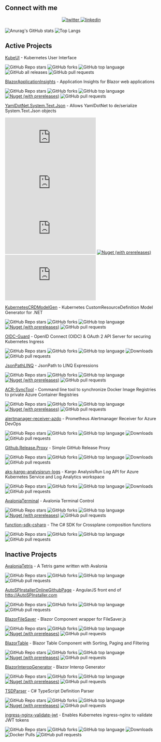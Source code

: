 ## Connect with me
<div align="center">
<a href="https://twitter.com/ivanjosipovic" target="_blank">
<img src=https://img.shields.io/badge/twitter-%2300acee.svg?&style=for-the-badge&logo=twitter&logoColor=white alt=twitter style="margin-bottom: 5px;" />
</a>
<a href="https://linkedin.com/in/ivanjosipovic" target="_blank">
<img src=https://img.shields.io/badge/linkedin-%231E77B5.svg?&style=for-the-badge&logo=linkedin&logoColor=white alt=linkedin style="margin-bottom: 5px;" />
</a>
</div>

![Anurag's GitHub stats](https://github-readme-stats.vercel.app/api?username=ivanjosipovic&show_icons=true&theme=dark)
![Top Langs](https://github-readme-stats.vercel.app/api/top-langs/?username=ivanjosipovic&theme=dark&layout=compact)


## Active Projects
[KubeUI](https://github.com/IvanJosipovic/KubeUI) - Kubernetes User Interface

![GitHub Repo stars](https://img.shields.io/github/stars/IvanJosipovic/KubeUI)
![GitHub forks](https://img.shields.io/github/forks/IvanJosipovic/KubeUI)
![GitHub top language](https://img.shields.io/github/languages/top/IvanJosipovic/KubeUI)
![GitHub all releases](https://img.shields.io/github/downloads/IvanJosipovic/KubeUI/total)
![GitHub pull requests](https://img.shields.io/github/issues-pr/ivanjosipovic/kubeui)

[BlazorApplicationInsights](https://github.com/IvanJosipovic/BlazorApplicationInsights) - Application Insights for Blazor web applications

![GitHub Repo stars](https://img.shields.io/github/stars/IvanJosipovic/BlazorApplicationInsights)
![GitHub forks](https://img.shields.io/github/forks/IvanJosipovic/BlazorApplicationInsights)
![GitHub top language](https://img.shields.io/github/languages/top/IvanJosipovic/BlazorApplicationInsights)
[![Nuget (with prereleases)](https://img.shields.io/nuget/dt/BlazorApplicationInsights.svg)](https://www.nuget.org/packages/BlazorApplicationInsights)
![GitHub pull requests](https://img.shields.io/github/issues-pr/ivanjosipovic/BlazorApplicationInsights)

[YamlDotNet.System.Text.Json](https://github.com/IvanJosipovic/YamlDotNet.System.Text.Json) - Allows YamlDotNet to de/serialize System.Text.Json objects

![GitHub Repo stars](https://img.shields.io/github/stars/IvanJosipovic/YamlDotNet.System.Text.Json)
![GitHub forks](https://img.shields.io/github/forks/IvanJosipovic/YamlDotNet.System.Text.Json)
![GitHub top language](https://img.shields.io/github/languages/top/IvanJosipovic/YamlDotNet.System.Text.Json)
[![Nuget (with prereleases)](https://img.shields.io/nuget/dt/YamlDotNet.System.Text.Json.svg)](https://www.nuget.org/packages/YamlDotNet.System.Text.Json)
![GitHub pull requests](https://img.shields.io/github/issues-pr/ivanjosipovic/YamlDotNet.System.Text.Json)

[KubernetesCRDModelGen](https://github.com/IvanJosipovic/KubernetesCRDModelGen) - Kubernetes CustomResourceDefinition Model Generator for .NET

![GitHub Repo stars](https://img.shields.io/github/stars/IvanJosipovic/KubernetesCRDModelGen)
![GitHub forks](https://img.shields.io/github/forks/IvanJosipovic/KubernetesCRDModelGen)
![GitHub top language](https://img.shields.io/github/languages/top/IvanJosipovic/KubernetesCRDModelGen)
[![Nuget (with prereleases)](https://img.shields.io/nuget/dt/KubernetesCRDModelGen.svg)](https://www.nuget.org/packages/KubernetesCRDModelGen)
![GitHub pull requests](https://img.shields.io/github/issues-pr/ivanjosipovic/KubernetesCRDModelGen)

[OIDC-Guard](https://github.com/IvanJosipovic/OIDC-Guard) - OpenID Connect (OIDC) & OAuth 2 API Server for securing Kubernetes Ingress

![GitHub Repo stars](https://img.shields.io/github/stars/IvanJosipovic/OIDC-Guard)
![GitHub forks](https://img.shields.io/github/forks/IvanJosipovic/OIDC-Guard)
![GitHub top language](https://img.shields.io/github/languages/top/IvanJosipovic/OIDC-Guard)
![Downloads](https://img.shields.io/badge/dynamic/json?url=https%3A%2F%2Fraw.githubusercontent.com%2Fipitio%2Fbackage%2Frefs%2Fheads%2Findex%2FIvanJosipovic%2FOIDC-Guard%2Foidc-guard%25252Foidc-guard.json&query=%24.downloads&label=downloads)
![GitHub pull requests](https://img.shields.io/github/issues-pr/ivanjosipovic/OIDC-Guard)

[JsonPathLINQ](https://github.com/IvanJosipovic/JsonPathLINQ) - JsonPath to LINQ Expressions

![GitHub Repo stars](https://img.shields.io/github/stars/IvanJosipovic/JsonPathLINQ)
![GitHub forks](https://img.shields.io/github/forks/IvanJosipovic/JsonPathLINQ)
![GitHub top language](https://img.shields.io/github/languages/top/IvanJosipovic/JsonPathLINQ)
[![Nuget (with prereleases)](https://img.shields.io/nuget/dt/JsonPathLINQ.svg)](https://www.nuget.org/packages/JsonPathLINQ)
![GitHub pull requests](https://img.shields.io/github/issues-pr/ivanjosipovic/JsonPathLINQ)

[ACR-SyncTool](https://github.com/IvanJosipovic/ACR-SyncTool) - Command line tool to synchronize Docker Image Registries to private Azure Container Registries

![GitHub Repo stars](https://img.shields.io/github/stars/IvanJosipovic/ACR-SyncTool)
![GitHub forks](https://img.shields.io/github/forks/IvanJosipovic/ACR-SyncTool)
![GitHub top language](https://img.shields.io/github/languages/top/IvanJosipovic/ACR-SyncTool)
[![Nuget (with prereleases)](https://img.shields.io/nuget/dt/ACR-SyncTool.svg)](https://www.nuget.org/packages/ACR-SyncTool)
![GitHub pull requests](https://img.shields.io/github/issues-pr/ivanjosipovic/ACR-SyncTool)

[alertmanager-receiver-azdo](https://github.com/IvanJosipovic/alertmanager-receiver-azdo) - Prometheus Alertmanager Receiver for Azure DevOps

![GitHub Repo stars](https://img.shields.io/github/stars/IvanJosipovic/alertmanager-receiver-azdo)
![GitHub forks](https://img.shields.io/github/forks/IvanJosipovic/alertmanager-receiver-azdo)
![GitHub top language](https://img.shields.io/github/languages/top/IvanJosipovic/alertmanager-receiver-azdo)
![Downloads](https://img.shields.io/badge/dynamic/json?url=https%3A%2F%2Fraw.githubusercontent.com%2Fipitio%2Fbackage%2Frefs%2Fheads%2Findex%2FIvanJosipovic%2Falertmanager-receiver-azdo%2Falertmanager-receiver-azdo%25252Falertmanager-receiver-azdo.json&query=%24.downloads&label=downloads)
![GitHub pull requests](https://img.shields.io/github/issues-pr/ivanjosipovic/alertmanager-receiver-azdo)

[Github.Release.Proxy](https://github.com/IvanJosipovic/Github.Release.Proxy) -  Simple GitHub Release Proxy

![GitHub Repo stars](https://img.shields.io/github/stars/IvanJosipovic/Github.Release.Proxy)
![GitHub forks](https://img.shields.io/github/forks/IvanJosipovic/Github.Release.Proxy)
![GitHub top language](https://img.shields.io/github/languages/top/IvanJosipovic/Github.Release.Proxy)
![Downloads](https://img.shields.io/badge/dynamic/json?url=https%3A%2F%2Fraw.githubusercontent.com%2Fipitio%2Fbackage%2Frefs%2Fheads%2Findex%2FIvanJosipovic%2FGitHub.Release.Proxy%2Fgithub.release.proxy%25252Fgithub-release-proxy.json&query=$.downloads&label=downloads)
![GitHub pull requests](https://img.shields.io/github/issues-pr/ivanjosipovic/Github.Release.Proxy)

[aks-kargo-analysisrun-logs](https://github.com/IvanJosipovic/aks-kargo-analysisrun-logs) - Kargo AnalysisRun Log API for Azure Kubernetes Service and Log Analytics workspace

![GitHub Repo stars](https://img.shields.io/github/stars/IvanJosipovic/aks-kargo-analysisrun-logs)
![GitHub forks](https://img.shields.io/github/forks/IvanJosipovic/aks-kargo-analysisrun-logs)
![GitHub top language](https://img.shields.io/github/languages/top/IvanJosipovic/aks-kargo-analysisrun-logs)
![Downloads](https://img.shields.io/badge/dynamic/json?url=https%3A%2F%2Fraw.githubusercontent.com%2Fipitio%2Fbackage%2Frefs%2Fheads%2Findex%2FIvanJosipovic%2Faks-kargo-analysisrun-logs%2Faks-kargo-analysisrun-logs%25252Faks-kargo-analysisrun-logs.json&query=$.downloads&label=downloads)
![GitHub pull requests](https://img.shields.io/github/issues-pr/ivanjosipovic/aks-kargo-analysisrun-logs)

[AvaloniaTerminal](https://github.com/IvanJosipovic/AvaloniaTerminal) - Avalonia Terminal Control 

![GitHub Repo stars](https://img.shields.io/github/stars/IvanJosipovic/AvaloniaTerminal)
![GitHub forks](https://img.shields.io/github/forks/IvanJosipovic/AvaloniaTerminal)
![GitHub top language](https://img.shields.io/github/languages/top/IvanJosipovic/AvaloniaTerminal)
[![Nuget (with prereleases)](https://img.shields.io/nuget/dt/AvaloniaTerminal.svg)](https://www.nuget.org/packages/AvaloniaTerminal)
![GitHub pull requests](https://img.shields.io/github/issues-pr/ivanjosipovic/AvaloniaTerminal)

[function-sdk-csharp](https://github.com/IvanJosipovic/function-sdk-csharp) - The C# SDK for Crossplane composition functions 

![GitHub Repo stars](https://img.shields.io/github/stars/IvanJosipovic/function-sdk-csharp)
![GitHub forks](https://img.shields.io/github/forks/IvanJosipovic/function-sdk-csharp)
![GitHub top language](https://img.shields.io/github/languages/top/IvanJosipovic/function-sdk-csharp)
![GitHub pull requests](https://img.shields.io/github/issues-pr/ivanjosipovic/function-sdk-csharp)

## Inactive Projects

[AvaloniaTetris](https://github.com/IvanJosipovic/AvaloniaTetris) -  A Tetris game written with Avalonia 

![GitHub Repo stars](https://img.shields.io/github/stars/IvanJosipovic/AvaloniaTetris)
![GitHub forks](https://img.shields.io/github/forks/IvanJosipovic/AvaloniaTetris)
![GitHub top language](https://img.shields.io/github/languages/top/IvanJosipovic/AvaloniaTetris)
![GitHub pull requests](https://img.shields.io/github/issues-pr/ivanjosipovic/AvaloniaTetris)

[AutoSPInstallerOnlineGithubPage](https://github.com/IvanJosipovic/AutoSPInstallerOnlineGithubPage) - AngularJS front end of http://AutoSPInstaller.com

![GitHub Repo stars](https://img.shields.io/github/stars/IvanJosipovic/AutoSPInstallerOnlineGithubPage)
![GitHub forks](https://img.shields.io/github/forks/IvanJosipovic/AutoSPInstallerOnlineGithubPage)
![GitHub top language](https://img.shields.io/github/languages/top/IvanJosipovic/AutoSPInstallerOnlineGithubPage)
![GitHub pull requests](https://img.shields.io/github/issues-pr/ivanjosipovic/AutoSPInstallerOnlineGithubPage)

[BlazorFileSaver](https://github.com/IvanJosipovic/BlazorFileSaver) - Blazor Component wrapper for FileSaver.js

![GitHub Repo stars](https://img.shields.io/github/stars/IvanJosipovic/BlazorFileSaver)
![GitHub forks](https://img.shields.io/github/forks/IvanJosipovic/BlazorFileSaver)
![GitHub top language](https://img.shields.io/github/languages/top/IvanJosipovic/BlazorFileSaver)
[![Nuget (with prereleases)](https://img.shields.io/nuget/dt/BlazorFileSaver.svg)](https://www.nuget.org/packages/BlazorFileSaver)
![GitHub pull requests](https://img.shields.io/github/issues-pr/ivanjosipovic/BlazorFileSaver)

[BlazorTable](https://github.com/IvanJosipovic/BlazorTable) - Blazor Table Component with Sorting, Paging and Filtering

![GitHub Repo stars](https://img.shields.io/github/stars/IvanJosipovic/BlazorTable)
![GitHub forks](https://img.shields.io/github/forks/IvanJosipovic/BlazorTable)
![GitHub top language](https://img.shields.io/github/languages/top/IvanJosipovic/BlazorTable)
[![Nuget (with prereleases)](https://img.shields.io/nuget/dt/BlazorTable.svg)](https://www.nuget.org/packages/BlazorTable)
![GitHub pull requests](https://img.shields.io/github/issues-pr/ivanjosipovic/BlazorTable)

[BlazorInteropGenerator](https://github.com/IvanJosipovic/BlazorInteropGenerator) - Blazor Interop Generator

![GitHub Repo stars](https://img.shields.io/github/stars/IvanJosipovic/BlazorInteropGenerator)
![GitHub forks](https://img.shields.io/github/forks/IvanJosipovic/BlazorInteropGenerator)
![GitHub top language](https://img.shields.io/github/languages/top/IvanJosipovic/BlazorInteropGenerator)
[![Nuget (with prereleases)](https://img.shields.io/nuget/dt/BlazorInteropGenerator.svg)](https://www.nuget.org/packages/BlazorInteropGenerator)
![GitHub pull requests](https://img.shields.io/github/issues-pr/ivanjosipovic/BlazorInteropGenerator)

[TSDParser](https://github.com/IvanJosipovic/TSDParser) - C# TypeScript Definition Parser

![GitHub Repo stars](https://img.shields.io/github/stars/IvanJosipovic/TSDParser)
![GitHub forks](https://img.shields.io/github/forks/IvanJosipovic/TSDParser)
![GitHub top language](https://img.shields.io/github/languages/top/IvanJosipovic/TSDParser)
[![Nuget (with prereleases)](https://img.shields.io/nuget/dt/TSDParser.svg)](https://www.nuget.org/packages/TSDParser)
![GitHub pull requests](https://img.shields.io/github/issues-pr/ivanjosipovic/TSDParser)

[ingress-nginx-validate-jwt](https://github.com/IvanJosipovic/ingress-nginx-validate-jwt) - Enables Kubernetes ingress-nginx to validate JWT tokens

![GitHub Repo stars](https://img.shields.io/github/stars/IvanJosipovic/ingress-nginx-validate-jwt)
![GitHub forks](https://img.shields.io/github/forks/IvanJosipovic/ingress-nginx-validate-jwt)
![GitHub top language](https://img.shields.io/github/languages/top/IvanJosipovic/ingress-nginx-validate-jwt)
![Downloads](https://img.shields.io/badge/dynamic/json?url=https%3A%2F%2Fraw.githubusercontent.com%2Fipitio%2Fbackage%2Frefs%2Fheads%2Findex%2FIvanJosipovic%2Fingress-nginx-validate-jwt%2Fingress-nginx-validate-jwt%25252Fingress-nginx-validate-jwt.json&query=%24.downloads&label=downloads)
![Docker Pulls](https://img.shields.io/docker/pulls/ivanjosipovic/ingress-nginx-validate-jwt)
![GitHub pull requests](https://img.shields.io/github/issues-pr/ivanjosipovic/ingress-nginx-validate-jwt)
